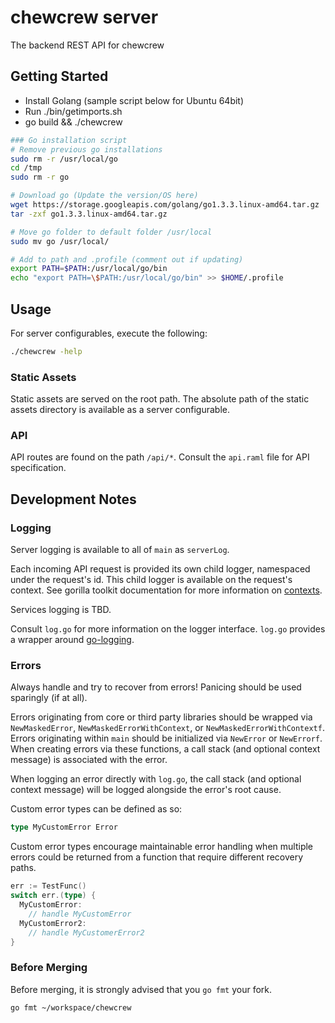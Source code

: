 # chewcrew server

The backend REST API for chewcrew

## Getting Started
* Install Golang (sample script below for Ubuntu 64bit)
* Run ./bin/getimports.sh
* go build && ./chewcrew

```bash
### Go installation script
# Remove previous go installations
sudo rm -r /usr/local/go
cd /tmp
sudo rm -r go

# Download go (Update the version/OS here)
wget https://storage.googleapis.com/golang/go1.3.3.linux-amd64.tar.gz
tar -zxf go1.3.3.linux-amd64.tar.gz

# Move go folder to default folder /usr/local
sudo mv go /usr/local/

# Add to path and .profile (comment out if updating)
export PATH=$PATH:/usr/local/go/bin
echo "export PATH=\$PATH:/usr/local/go/bin" >> $HOME/.profile
```

## Usage

For server configurables, execute the following:

```bash
./chewcrew -help
```

### Static Assets

Static assets are served on the root path. The absolute path of the static assets directory is available as a server configurable.

### API

API routes are found on the path `/api/*`. Consult the `api.raml` file for API specification.

## Development Notes

### Logging

Server logging is available to all of `main` as `serverLog`.

Each incoming API request is provided its own child logger, namespaced under the request's id. This child logger is available on the request's context. See gorilla toolkit documentation for more information on [contexts](http://www.gorillatoolkit.org/pkg/context).

Services logging is TBD.

Consult `log.go` for more information on the logger interface. `log.go` provides a wrapper around [go-logging](https://github.com/op/go-logging).

### Errors

Always handle and try to recover from errors! Panicing should be used sparingly (if at all).

Errors originating from core or third party libraries should be wrapped via `NewMaskedError`, `NewMaskedErrorWithContext`, or `NewMaskedErrorWithContextf`. Errors originating within `main` should be initialized via `NewError` or `NewErrorf`. When creating errors via these functions, a call stack (and optional context message) is associated with the error.

When logging an error directly with `log.go`, the call stack (and optional context message) will be logged alongside the error's root cause.

Custom error types can be defined as so:
```go
type MyCustomError Error
```

Custom error types encourage maintainable error handling when multiple errors could be returned from a function that require different recovery paths.
```go
err := TestFunc()
switch err.(type) {
  MyCustomError:
    // handle MyCustomError
  MyCustomError2:
    // handle MyCustomerError2
}
```

### Before Merging

Before merging, it is strongly advised that you `go fmt` your fork.

```bash
go fmt ~/workspace/chewcrew
```